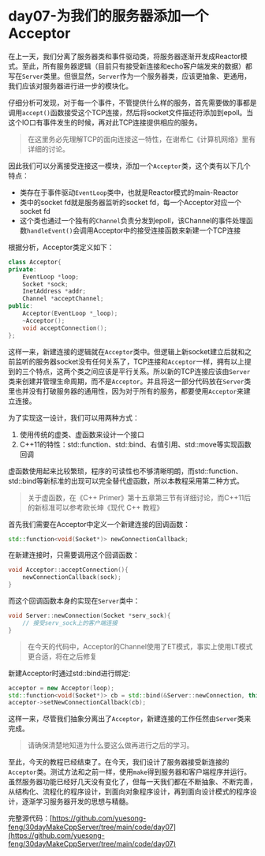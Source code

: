 # day07-为我们的服务器添加一个Acceptor

在上一天，我们分离了服务器类和事件驱动类，将服务器逐渐开发成Reactor模式。至此，所有服务器逻辑（目前只有接受新连接和echo客户端发来的数据）都写在`Server`类里。但很显然，`Server`作为一个服务器类，应该更抽象、更通用，我们应该对服务器进行进一步的模块化。

仔细分析可发现，对于每一个事件，不管提供什么样的服务，首先需要做的事都是调用`accept()`函数接受这个TCP连接，然后将socket文件描述符添加到epoll。当这个IO口有事件发生的时候，再对此TCP连接提供相应的服务。
> 在这里务必先理解TCP的面向连接这一特性，在谢希仁《计算机网络》里有详细的讨论。

因此我们可以分离接受连接这一模块，添加一个`Acceptor`类，这个类有以下几个特点：

- 类存在于事件驱动`EventLoop`类中，也就是Reactor模式的main-Reactor
- 类中的socket fd就是服务器监听的socket fd，每一个Acceptor对应一个socket fd
- 这个类也通过一个独有的`Channel`负责分发到epoll，该Channel的事件处理函数`handleEvent()`会调用Acceptor中的接受连接函数来新建一个TCP连接

根据分析，Acceptor类定义如下：

```cpp
class Acceptor{
private:
    EventLoop *loop;
    Socket *sock;
    InetAddress *addr;
    Channel *acceptChannel;
public:
    Acceptor(EventLoop *_loop);
    ~Acceptor();
    void acceptConnection();
};
```

这样一来，新建连接的逻辑就在`Acceptor`类中。但逻辑上新socket建立后就和之前监听的服务器socket没有任何关系了，TCP连接和`Acceptor`一样，拥有以上提到的三个特点，这两个类之间应该是平行关系。所以新的TCP连接应该由`Server`类来创建并管理生命周期，而不是`Acceptor`。并且将这一部分代码放在`Server`类里也并没有打破服务器的通用性，因为对于所有的服务，都要使用`Acceptor`来建立连接。

为了实现这一设计，我们可以用两种方式：

1. 使用传统的虚类、虚函数来设计一个接口
2. C++11的特性：std::function、std::bind、右值引用、std::move等实现函数回调

虚函数使用起来比较繁琐，程序的可读性也不够清晰明朗，而std::function、std::bind等新标准的出现可以完全替代虚函数，所以本教程采用第二种方式。
> 关于虚函数，在《C++ Primer》第十五章第三节有详细讨论，而C++11后的新标准可以参考欧长坤《现代 C++ 教程》

首先我们需要在Acceptor中定义一个新建连接的回调函数：

```cpp
std::function<void(Socket*)> newConnectionCallback;
```

在新建连接时，只需要调用这个回调函数：

```cpp
void Acceptor::acceptConnection(){
    newConnectionCallback(sock);
}
```

而这个回调函数本身的实现在`Server`类中：

```cpp
void Server::newConnection(Socket *serv_sock){
    // 接受serv_sock上的客户端连接
}
```

> 在今天的代码中，Acceptor的Channel使用了ET模式，事实上使用LT模式更合适，将在之后修复

新建Acceptor时通过std::bind进行绑定:

```cpp
acceptor = new Acceptor(loop);
std::function<void(Socket*)> cb = std::bind(&Server::newConnection, this, std::placeholders::_1);
acceptor->setNewConnectionCallback(cb);
```

这样一来，尽管我们抽象分离出了`Acceptor`，新建连接的工作任然由`Server`类来完成。
> 请确保清楚地知道为什么要这么做再进行之后的学习。

至此，今天的教程已经结束了。在今天，我们设计了服务器接受新连接的`Acceptor`类。测试方法和之前一样，使用`make`得到服务器和客户端程序并运行。虽然服务器功能已经好几天没有变化了，但每一天我们都在不断抽象、不断完善，从结构化、流程化的程序设计，到面向对象程序设计，再到面向设计模式的程序设计，逐渐学习服务器开发的思想与精髓。

完整源代码：[https://github.com/yuesong-feng/30dayMakeCppServer/tree/main/code/day07](https://github.com/yuesong-feng/30dayMakeCppServer/tree/main/code/day07)
